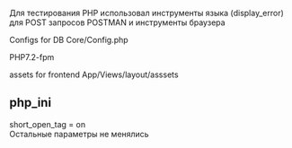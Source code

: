 Для тестирования PHP использовал инструменты языка (display_error)<br>
для POST запросов POSTMAN и инструменты браузера

Configs for DB Core/Config.php<br>

PHP7.2-fpm

assets for frontend App/Views/layout/asssets
## php_ini
short_open_tag = on
<br>
Остальные параметры не менялись


